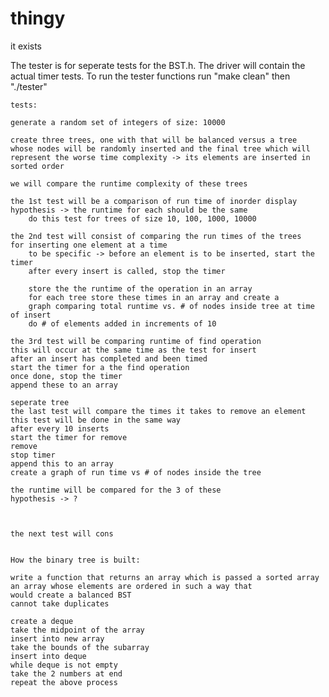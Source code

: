 # thingy
it exists

The tester is for seperate tests for the BST.h.
The driver will contain the actual timer tests.
To run the tester functions run "make clean" then "./tester"

	tests:

	generate a random set of integers of size: 10000

	create three trees, one with that will be balanced versus a tree
	whose nodes will be randomly inserted and the final tree which will
	represent the worse time complexity -> its elements are inserted in sorted order

	we will compare the runtime complexity of these trees

	the 1st test will be a comparison of run time of inorder display
	hypothesis -> the runtime for each should be the same 
		do this test for trees of size 10, 100, 1000, 10000

	the 2nd test will consist of comparing the run times of the trees 
	for inserting one element at a time
		to be specific -> before an element is to be inserted, start the timer
		after every insert is called, stop the timer

		store the the runtime of the operation in an array
		for each tree store these times in an array and create a 
		graph comparing total runtime vs. # of nodes inside tree at time of insert
		do # of elements added in increments of 10

	the 3rd test will be comparing runtime of find operation
	this will occur at the same time as the test for insert
	after an insert has completed and been timed
	start the timer for a the find operation
	once done, stop the timer
	append these to an array

	seperate tree
	the last test will compare the times it takes to remove an element
	this test will be done in the same way
	after every 10 inserts
	start the timer for remove
	remove
	stop timer
	append this to an array
	create a graph of run time vs # of nodes inside the tree 

	the runtime will be compared for the 3 of these
	hypothesis -> ?



	the next test will cons


	How the binary tree is built:

	write a function that returns an array which is passed a sorted array
	an array whose elements are ordered in such a way that 
	would create a balanced BST
	cannot take duplicates
	
	create a deque
	take the midpoint of the array
	insert into new array
	take the bounds of the subarray
	insert into deque
	while deque is not empty
	take the 2 numbers at end 
	repeat the above process
